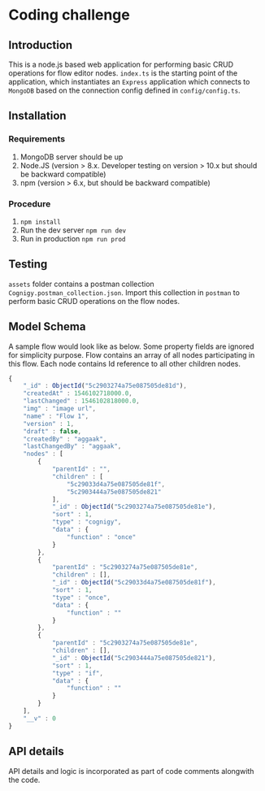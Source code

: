 # Coding challenge
## Introduction
This is a node.js based web application for performing basic CRUD operations for flow editor nodes. 
``index.ts`` is the starting point of the application, which instantiates an ``Express`` application which connects to ``MongoDB`` based on the connection config defined in ``config/config.ts``.

## Installation

### Requirements
1. MongoDB server should be up
2. Node.JS (version > 8.x. Developer testing on version > 10.x but should be backward compatible)
3. npm (version > 6.x, but should be backward compatible)

### Procedure
1. ```npm install```
2. Run the dev server ```npm run dev```
3. Run in production ```npm run prod```

## Testing
``assets`` folder contains a postman collection ``Cognigy.postman_collection.json``. Import this collection in ``postman`` to perform basic CRUD operations on the flow nodes.

## Model Schema
A sample flow would look like as below. Some property fields are ignored for simplicity purpose. Flow contains an array of all nodes participating in this flow. Each node contains Id reference to all other children nodes.

```typescript
{
    "_id" : ObjectId("5c2903274a75e087505de81d"),
    "createdAt" : 1546102718000.0,
    "lastChanged" : 1546102818000.0,
    "img" : "image url",
    "name" : "Flow 1",
    "version" : 1,
    "draft" : false,
    "createdBy" : "aggaak",
    "lastChangedBy" : "aggaak",
    "nodes" : [ 
        {
            "parentId" : "",
            "children" : [ 
                "5c29033d4a75e087505de81f", 
                "5c2903444a75e087505de821"
            ],
            "_id" : ObjectId("5c2903274a75e087505de81e"),
            "sort" : 1,
            "type" : "cognigy",
            "data" : {
                "function" : "once"
            }
        }, 
        {
            "parentId" : "5c2903274a75e087505de81e",
            "children" : [],
            "_id" : ObjectId("5c29033d4a75e087505de81f"),
            "sort" : 1,
            "type" : "once",
            "data" : {
                "function" : ""
            }
        }, 
        {
            "parentId" : "5c2903274a75e087505de81e",
            "children" : [],
            "_id" : ObjectId("5c2903444a75e087505de821"),
            "sort" : 1,
            "type" : "if",
            "data" : {
                "function" : ""
            }
        }
    ],
    "__v" : 0
}
```

## API details
API details and logic is incorporated as part of code comments alongwith the code.